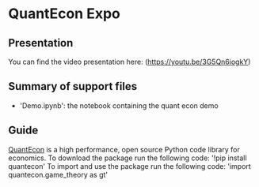 # QuantEcon Expo

## Presentation
You can find the video presentation here: (https://youtu.be/3G5Qn6iogkY)

## Summary of support files
- 'Demo.ipynb': the notebook containing the quant econ demo

## Guide
[QuantEcon](https://quantecon.org/) is a high performance, open source Python code library for economics.
To download the package run the following code:
'!pip install quantecon'
To import and use the package run the following code:
'import quantecon.game_theory as gt'
